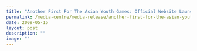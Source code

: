 ```yaml
---
title: "Another First For The Asian Youth Games: Official Website Launched"
permalink: /media-centre/media-release/another-first-for-the-asian-youth-games-official-website-launched/
date: 2009-05-15
layout: post
description: ""
image: ""
---
```

